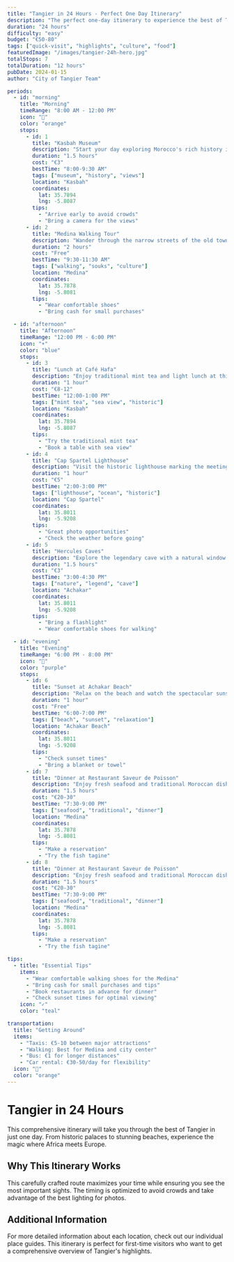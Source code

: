 ```yaml
---
title: "Tangier in 24 Hours - Perfect One Day Itinerary"
description: "The perfect one-day itinerary to experience the best of Tangier"
duration: "24 hours"
difficulty: "easy"
budget: "€50-80"
tags: ["quick-visit", "highlights", "culture", "food"]
featuredImage: "/images/tangier-24h-hero.jpg"
totalStops: 7
totalDuration: "12 hours"
pubDate: 2024-01-15
author: "City of Tangier Team"

periods:
  - id: "morning"
    title: "Morning"
    timeRange: "8:00 AM - 12:00 PM"
    icon: "🌅"
    color: "orange"
    stops:
      - id: 1
        title: "Kasbah Museum"
        description: "Start your day exploring Morocco's rich history in this beautifully restored 17th-century palace with stunning views of the Strait of Gibraltar."
        duration: "1.5 hours"
        cost: "€3"
        bestTime: "8:00-9:30 AM"
        tags: ["museum", "history", "views"]
        location: "Kasbah"
        coordinates:
          lat: 35.7894
          lng: -5.8087
        tips:
          - "Arrive early to avoid crowds"
          - "Bring a camera for the views"
      - id: 2
        title: "Medina Walking Tour"
        description: "Wander through the narrow streets of the old town, discover traditional souks, and experience authentic Moroccan life."
        duration: "2 hours"
        cost: "Free"
        bestTime: "9:30-11:30 AM"
        tags: ["walking", "souks", "culture"]
        location: "Medina"
        coordinates:
          lat: 35.7878
          lng: -5.8081
        tips:
          - "Wear comfortable shoes"
          - "Bring cash for small purchases"

  - id: "afternoon"
    title: "Afternoon"
    timeRange: "12:00 PM - 6:00 PM"
    icon: "☀️"
    color: "blue"
    stops:
      - id: 3
        title: "Lunch at Café Hafa"
        description: "Enjoy traditional mint tea and light lunch at this legendary café with breathtaking views of the Strait of Gibraltar."
        duration: "1 hour"
        cost: "€8-12"
        bestTime: "12:00-1:00 PM"
        tags: ["mint tea", "sea view", "historic"]
        location: "Kasbah"
        coordinates:
          lat: 35.7894
          lng: -5.8087
        tips:
          - "Try the traditional mint tea"
          - "Book a table with sea view"
      - id: 4
        title: "Cap Spartel Lighthouse"
        description: "Visit the historic lighthouse marking the meeting point of the Atlantic Ocean and Mediterranean Sea."
        duration: "1 hour"
        cost: "€5"
        bestTime: "2:00-3:00 PM"
        tags: ["lighthouse", "ocean", "historic"]
        location: "Cap Spartel"
        coordinates:
          lat: 35.8011
          lng: -5.9208
        tips:
          - "Great photo opportunities"
          - "Check the weather before going"
      - id: 5
        title: "Hercules Caves"
        description: "Explore the legendary cave with a natural window opening to the Atlantic Ocean, perfect for sunset views."
        duration: "1.5 hours"
        cost: "€3"
        bestTime: "3:00-4:30 PM"
        tags: ["nature", "legend", "cave"]
        location: "Achakar"
        coordinates:
          lat: 35.8011
          lng: -5.9208
        tips:
          - "Bring a flashlight"
          - "Wear comfortable shoes for walking"

  - id: "evening"
    title: "Evening"
    timeRange: "6:00 PM - 8:00 PM"
    icon: "🌅"
    color: "purple"
    stops:
      - id: 6
        title: "Sunset at Achakar Beach"
        description: "Relax on the beach and watch the spectacular sunset over the Atlantic Ocean."
        duration: "1 hour"
        cost: "Free"
        bestTime: "6:00-7:00 PM"
        tags: ["beach", "sunset", "relaxation"]
        location: "Achakar Beach"
        coordinates:
          lat: 35.8011
          lng: -5.9208
        tips:
          - "Check sunset times"
          - "Bring a blanket or towel"
      - id: 7
        title: "Dinner at Restaurant Saveur de Poisson"
        description: "Enjoy fresh seafood and traditional Moroccan dishes in the heart of the Medina."
        duration: "1.5 hours"
        cost: "€20-30"
        bestTime: "7:30-9:00 PM"
        tags: ["seafood", "traditional", "dinner"]
        location: "Medina"
        coordinates:
          lat: 35.7878
          lng: -5.8081
        tips:
          - "Make a reservation"
          - "Try the fish tagine"
      - id: 8
        title: "Dinner at Restaurant Saveur de Poisson"
        description: "Enjoy fresh seafood and traditional Moroccan dishes in the heart of the Medina."
        duration: "1.5 hours"
        cost: "€20-30"
        bestTime: "7:30-9:00 PM"
        tags: ["seafood", "traditional", "dinner"]
        location: "Medina"
        coordinates:
          lat: 35.7878
          lng: -5.8081
        tips:
          - "Make a reservation"
          - "Try the fish tagine"

tips:
  - title: "Essential Tips"
    items:
      - "Wear comfortable walking shoes for the Medina"
      - "Bring cash for small purchases and tips"
      - "Book restaurants in advance for dinner"
      - "Check sunset times for optimal viewing"
    icon: "✓"
    color: "teal"

transportation:
  title: "Getting Around"
  items:
    - "Taxis: €5-10 between major attractions"
    - "Walking: Best for Medina and city center"
    - "Bus: €1 for longer distances"
    - "Car rental: €30-50/day for flexibility"
  icon: "🚕"
  color: "orange"
---
```


# Tangier in 24 Hours

This comprehensive itinerary will take you through the best of Tangier in just one day. From historic palaces to stunning beaches, experience the magic where Africa meets Europe.

## Why This Itinerary Works

This carefully crafted route maximizes your time while ensuring you see the most important sights. The timing is optimized to avoid crowds and take advantage of the best lighting for photos.

## Additional Information

For more detailed information about each location, check out our individual place guides. This itinerary is perfect for first-time visitors who want to get a comprehensive overview of Tangier's highlights.
